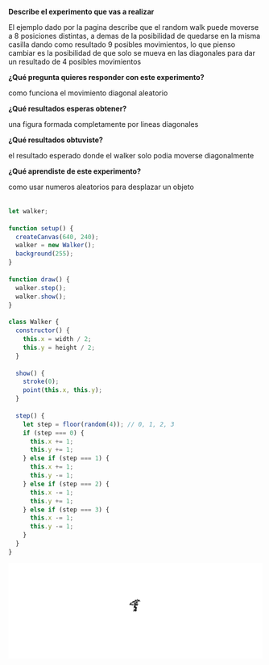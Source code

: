 **Describe el experimento que vas a realizar**

El ejemplo dado por la pagina describe que el random walk puede moverse a 8 posiciones distintas, a demas de la posibilidad de quedarse en la misma casilla dando como resultado 9 posibles movimientos, lo que pienso cambiar es la posibilidad de que solo se mueva en las diagonales para dar un resultado de 4 posibles movimientos 

**¿Qué pregunta quieres responder con este experimento?**

como funciona el movimiento diagonal aleatorio 

**¿Qué resultados esperas obtener?**

una figura formada completamente por lineas diagonales

**¿Qué resultados obtuviste?**

el resultado esperado donde el walker solo podia moverse diagonalmente

**¿Qué aprendiste de este experimento?**

como usar numeros aleatorios para desplazar un objeto 

```javascript

let walker;

function setup() {
  createCanvas(640, 240);
  walker = new Walker();
  background(255);
}

function draw() {
  walker.step();
  walker.show();
}

class Walker {
  constructor() {
    this.x = width / 2;
    this.y = height / 2;
  }

  show() {
    stroke(0);
    point(this.x, this.y);
  }

  step() {
    let step = floor(random(4)); // 0, 1, 2, 3
    if (step === 0) {
      this.x += 1;
      this.y += 1;
    } else if (step === 1) {
      this.x += 1;
      this.y -= 1;
    } else if (step === 2) {
      this.x -= 1;
      this.y += 1;
    } else if (step === 3) {
      this.x -= 1;
      this.y -= 1;
    }
  }
}
```

![](https://github.com/jfUPB/simulacion-M4U-l/blob/main/src/assets/Uni1Act3.png)
